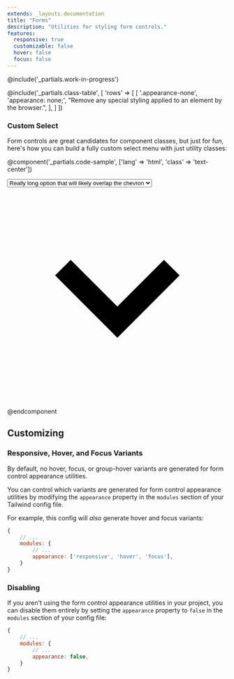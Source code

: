 ```yaml
---
extends: _layouts.documentation
title: "Forms"
description: "Utilities for styling form controls."
features:
  responsive: true
  customizable: false
  hover: false
  focus: false
---
```


@include('_partials.work-in-progress')

@include('_partials.class-table', [
  'rows' => [
    [
      '.appearance-none',
      'appearance: none;',
      "Remove any special styling applied to an element by the browser.",
    ],
  ]
])

### Custom Select

Form controls are great candidates for component classes, but just for fun, here's how you can build a fully custom select menu with just utility classes:

@component('_partials.code-sample', ['lang' => 'html', 'class' => 'text-center'])
<div class="inline-block relative w-64">
  <select class="block appearance-none w-full bg-white border border-grey-light hover:border-grey px-4 py-2 pr-8 rounded shadow">
    <option>Really long option that will likely overlap the chevron</option>
    <option>Option 2</option>
    <option>Option 3</option>
  </select>
  <div class="pointer-events-none absolute pin-y pin-r flex items-center px-2 text-slate">
    <svg class="fill-current h-4 w-4" xmlns="http://www.w3.org/2000/svg" viewBox="0 0 20 20"><path d="M9.293 12.95l.707.707L15.657 8l-1.414-1.414L10 10.828 5.757 6.586 4.343 8z"/></svg>
  </div>
</div>
@endcomponent

## Customizing

### Responsive, Hover, and Focus Variants

By default, no hover, focus, or group-hover variants are generated for form control appearance utilities.

You can control which variants are generated for form control appearance utilities by modifying the `appearance` property in the `modules` section of your Tailwind config file.

For example, this config will _also_ generate hover and focus variants:

```js
{
    // ...
    modules: {
        // ...
        appearance: ['responsive', 'hover', 'focus'],
    }
}
```

### Disabling

If you aren't using the form control appearance utilities in your project, you can disable them entirely by setting the `appearance` property to `false` in the `modules` section of your config file:

```js
{
    // ...
    modules: {
        // ...
        appearance: false,
    }
}
```
